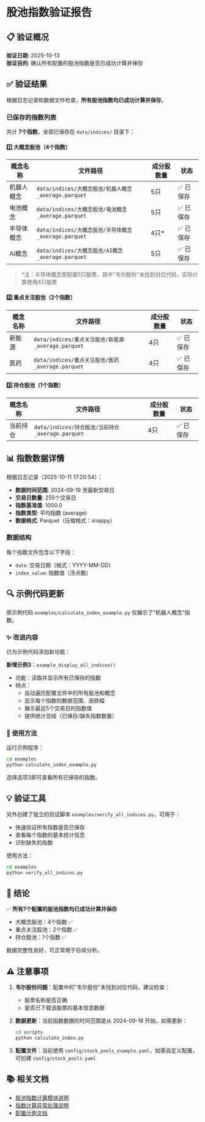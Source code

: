 # 股池指数验证报告

## 📋 验证概况

**验证日期**: 2025-10-13  
**验证目的**: 确认所有配置的股池指数是否已成功计算并保存

## ✅ 验证结果

根据日志记录和数据文件检查，**所有股池指数均已成功计算并保存**。

### 已保存的指数列表

共计 **7个指数**，全部已保存在 `data/indices/` 目录下：

#### 1️⃣ 大概念股池（4个指数）

| 概念名称 | 文件路径 | 成分股数量 | 状态 |
|---------|---------|-----------|------|
| 机器人概念 | `data/indices/大概念股池/机器人概念_average.parquet` | 5只 | ✅ 已保存 |
| 电池概念 | `data/indices/大概念股池/电池概念_average.parquet` | 5只 | ✅ 已保存 |
| 半导体概念 | `data/indices/大概念股池/半导体概念_average.parquet` | 4只* | ✅ 已保存 |
| AI概念 | `data/indices/大概念股池/AI概念_average.parquet` | 5只 | ✅ 已保存 |

> *注：半导体概念原配置5只股票，其中"韦尔股份"未找到对应代码，实际计算使用4只股票

#### 2️⃣ 重点关注股池（2个指数）

| 概念名称 | 文件路径 | 成分股数量 | 状态 |
|---------|---------|-----------|------|
| 新能源 | `data/indices/重点关注股池/新能源_average.parquet` | 4只 | ✅ 已保存 |
| 医药 | `data/indices/重点关注股池/医药_average.parquet` | 4只 | ✅ 已保存 |

#### 3️⃣ 持仓股池（1个指数）

| 概念名称 | 文件路径 | 成分股数量 | 状态 |
|---------|---------|-----------|------|
| 当前持仓 | `data/indices/持仓股池/当前持仓_average.parquet` | 4只 | ✅ 已保存 |

## 📊 指数数据详情

根据日志记录（2025-10-11 17:20:54）：

- **数据时间范围**: 2024-09-18 至最新交易日
- **交易日数量**: 255个交易日
- **指数基准值**: 1000.0
- **指数类型**: 平均指数 (average)
- **数据格式**: Parquet（压缩格式：snappy）

### 数据结构

每个指数文件包含以下字段：
- `date`: 交易日期（格式：YYYY-MM-DD）
- `index_value`: 指数值（浮点数）

## 🔍 示例代码更新

原示例代码 `examples/calculate_index_example.py` 仅展示了"机器人概念"指数。

### ✨ 改进内容

已为示例代码添加新功能：

**新增示例3**：`example_display_all_indices()`
- 功能：读取并显示所有已保存的指数
- 特点：
  - 自动遍历配置文件中的所有股池和概念
  - 显示每个指数的数据范围、涨跌幅
  - 展示最近5个交易日的指数值
  - 提供统计总结（已保存/缺失指数数量）

### 📝 使用方法

运行示例程序：
```bash
cd examples
python calculate_index_example.py
```

选择选项3即可查看所有已保存的指数。

## 💡 验证工具

另外创建了独立的验证脚本 `examples/verify_all_indices.py`，可用于：
- 快速验证所有指数是否已保存
- 查看每个指数的基本统计信息
- 识别缺失的指数

使用方法：
```bash
cd examples
python verify_all_indices.py
```

## 🎯 结论

✅ **所有7个配置的股池指数均已成功计算并保存**

- 大概念股池：4个指数 ✅
- 重点关注股池：2个指数 ✅
- 持仓股池：1个指数 ✅

数据完整性良好，可正常用于后续分析。

## ⚠️ 注意事项

1. **韦尔股份问题**：配置中的"韦尔股份"未找到对应代码，建议检查：
   - 股票名称是否正确
   - 是否已下载该股票的基本信息数据

2. **数据更新**：当前指数数据的时间范围是从 2024-09-18 开始，如需更新：
   ```bash
   cd scripts
   python calculate_index.py
   ```

3. **配置文件**：当前使用 `config/stock_pools_example.yaml`，如需自定义配置，可创建 `config/stock_pools.yaml`

## 📚 相关文档

- [股池指数计算模块说明](../开发计划.md#股池指数计算模块)
- [指数计算异常处理说明](./指数计算异常处理说明.md)
- [配置示例文档](../examples/config_example.md)
